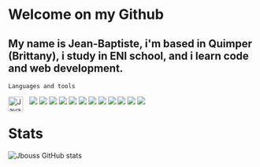 # Welcome on my Github

## My name is Jean-Baptiste, i'm based in Quimper (Brittany), i study in ENI school, and i learn code and web development.


`Languages and tools`
 

  <img align="left" alt="Java" width="30px" style="padding-right:10px;" src="https://cdn.jsdelivr.net/gh/devicons/devicon@latest/icons/tailwindcss/tailwindcss-original-wordmark.svg" />

  <img src="https://cdn.jsdelivr.net/gh/devicons/devicon@latest/icons/django/django-plain-wordmark.svg" />
  <img src="https://cdn.jsdelivr.net/gh/devicons/devicon@latest/icons/github/github-original-wordmark.svg" />
  <img src="https://cdn.jsdelivr.net/gh/devicons/devicon@latest/icons/spring/spring-original-wordmark.svg" />
  <img src="https://cdn.jsdelivr.net/gh/devicons/devicon@latest/icons/java/java-original-wordmark.svg" />
  <img src="https://cdn.jsdelivr.net/gh/devicons/devicon@latest/icons/html5/html5-original-wordmark.svg" />
  <img src="https://cdn.jsdelivr.net/gh/devicons/devicon@latest/icons/bash/bash-plain.svg" />
  <img src="https://cdn.jsdelivr.net/gh/devicons/devicon@latest/icons/figma/figma-original.svg" />
  <img src="https://cdn.jsdelivr.net/gh/devicons/devicon@latest/icons/postgresql/postgresql-original-wordmark.svg" />
  <img src="https://cdn.jsdelivr.net/gh/devicons/devicon@latest/icons/python/python-original-wordmark.svg" />
  <img src="https://cdn.jsdelivr.net/gh/devicons/devicon@latest/icons/symfony/symfony-original-wordmark.svg" />
  <img src="https://cdn.jsdelivr.net/gh/devicons/devicon@latest/icons/gradle/gradle-original-wordmark.svg" />
  <img src="https://cdn.jsdelivr.net/gh/devicons/devicon@latest/icons/visualstudio/visualstudio-original.svg" />
          
# Stats 

![Jbouss GitHub stats](https://github-readme-stats.vercel.app/api?username=Jbouss&theme=gruvbox&show_icons=true)